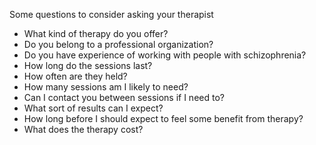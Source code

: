Some questions to consider asking your therapist
* What kind of therapy do you offer? 
* Do you belong to a professional organization?
* Do you have experience of working with people with schizophrenia?
* How long do the sessions last?
* How often are they held?
* How many sessions am I likely to need?
* Can I contact you between sessions if I need to?
* What sort of results can I expect?
* How long before I should expect to feel some benefit from therapy?
* What does the therapy cost?